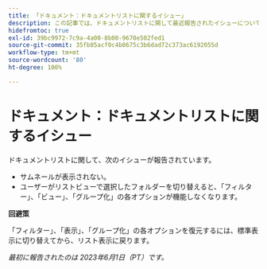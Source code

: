 ```yaml
---
title: 「ドキュメント：ドキュメントリストに関するイシュー」
description: この記事では、ドキュメントリストに関して最近報告されたイシューについて説明します。
hidefromtoc: true
exl-id: 39bc9972-7c9a-4a00-8b00-9670e502fed1
source-git-commit: 35fb85acf0c4b8675c3b6dad72c373ac6192055d
workflow-type: tm+mt
source-wordcount: '80'
ht-degree: 100%

---
```


# ドキュメント：ドキュメントリストに関するイシュー

<!--This article is on the WF and WFP TOCs. Valid issue, won't fix (Won't fix tab).-->

ドキュメントリストに関して、次のイシューが報告されています。

* サムネールが表示されない。
* ユーザーがリストビューで選択したフォルダーを切り替えると、「フィルター」、「ビュー」、「グループ化」の各オプションが機能しなくなります。

**回避策**

「フィルター」、「表示」、「グループ化」の各オプションを復元するには、標準表示に切り替えてから、リスト表示に戻ります。

_最初に報告されたのは 2023年6月1日（PT）です。_
